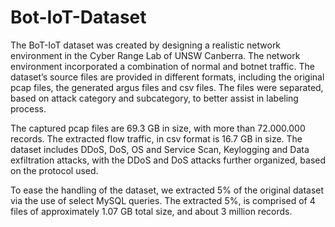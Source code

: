 # Bot-IoT-Dataset

The BoT-IoT dataset was created by designing a realistic network environment in the Cyber Range Lab of UNSW Canberra. The network environment incorporated a combination of normal and botnet traffic. The dataset’s source files are provided in different formats, including the original pcap files, the generated argus files and csv files. The files were separated, based on attack category and subcategory, to better assist in labeling process.

The captured pcap files are 69.3 GB in size, with more than 72.000.000 records. The extracted flow traffic, in csv format is 16.7 GB in size. The dataset includes DDoS, DoS, OS and Service Scan, Keylogging and Data exfiltration attacks, with the DDoS and DoS attacks further organized, based on the protocol used.

To ease the handling of the dataset, we extracted 5% of the original dataset via the use of select MySQL queries. The extracted 5%, is comprised of 4 files of approximately 1.07 GB total size, and about 3 million records.
